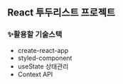 ## React 투두리스트 프로젝트

### ✨활용할 기술스택
- create-react-app
- styled-component
- useState 상태관리
- Context API

